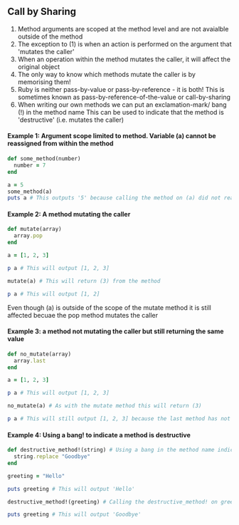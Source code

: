 ## Call by Sharing

1. Method arguments are scoped at the method level and are not avaialble outside of the method
2. The exception to (1) is when an action is performed on the argument that 'mutates the caller'
3. When an operation within the method mutates the caller, it will affect the original object
4. The only way to know which methods mutate the caller is by memorising them!
5. Ruby is neither pass-by-value or pass-by-reference - it is both!
This is sometimes known as pass-by-reference-of-the-value or call-by-sharing
6. When writing our own methods we can put an exclamation-mark/ bang (!) in the method name
This can be used to indicate that the method is 'destructive' (i.e. mutates the caller)

#### Example 1: Argument scope limited to method. Variable (a) cannot be reassigned from within the method

```ruby
def some_method(number)
  number = 7
end

a = 5
some_method(a)
puts a # This outputs '5' because calling the method on (a) did not reassign (a) outside of the method
```

#### Example 2: A method mutating the caller

```ruby
def mutate(array)
  array.pop
end

a = [1, 2, 3]

p a # This will output [1, 2, 3]

mutate(a) # This will return (3) from the method

p a # This will output [1, 2]
```

Even though (a) is outside of the scope of the mutate method it is still affected becuae the pop method
mutates the caller

#### Example 3: a method not mutating the caller but still returning the same value

```ruby
def no_mutate(array)
  array.last
end

a = [1, 2, 3]

p a # This will output [1, 2, 3]

no_mutate(a) # As with the mutate method this will return (3)

p a # This will still output [1, 2, 3] because the last method has not mutated the caller
```

#### Example 4: Using a bang! to indicate a method is destructive

```ruby
def destructive_method!(string) # Using a bang in the method name indicates that the method is destructive
  string.replace "Goodbye"
end

greeting = "Hello"

puts greeting # This will output 'Hello'

destructive_method!(greeting) # Calling the destructive_method! on greeting will mutate greeting

puts greeting # This will output 'Goodbye'
```